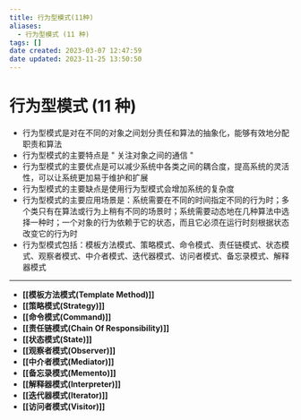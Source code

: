 ```yaml
---
title: 行为型模式(11种)
aliases:
  - 行为型模式 (11 种)
tags: []
date created: 2023-03-07 12:47:59
date updated: 2023-11-25 13:50:50
---
```


# 行为型模式 (11 种)

- 行为型模式是对在不同的对象之间划分责任和算法的抽象化，能够有效地分配职责和算法
- 行为型模式的主要特点是 " 关注对象之间的通信 "
- 行为型模式的主要优点是可以减少系统中各类之间的耦合度，提高系统的灵活性，可以让系统更加易于维护和扩展
- 行为型模式的主要缺点是使用行为型模式会增加系统的复杂度
- 行为型模式的主要应用场景是：系统需要在不同的时间指定不同的行为时；多个类只有在算法或行为上稍有不同的场景时；系统需要动态地在几种算法中选择一种时；一个对象的行为依赖于它的状态，而且它必须在运行时刻根据状态改变它的行为时
- 行为型模式包括：模板方法模式、策略模式、命令模式、责任链模式、状态模式、观察者模式、中介者模式、迭代器模式、访问者模式、备忘录模式、解释器模式
---
- **[[模板方法模式(Template Method)]]**
- **[[策略模式(Strategy)]]**
- **[[命令模式(Command)]]**
- **[[责任链模式(Chain Of Responsibility)]]**
- **[[状态模式(State)]]**
- **[[观察者模式(Observer)]]**
- **[[中介者模式(Mediator)]]**
- **[[备忘录模式(Memento)]]**
- **[[解释器模式(Interpreter)]]**
- **[[迭代器模式(Iterator)]]**
- **[[访问者模式(Visitor)]]**
